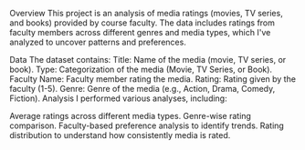 Overview
This project is an analysis of media ratings (movies, TV series, and books) provided by course faculty. The data includes ratings from faculty members across different genres and media types, which I've analyzed to uncover patterns and preferences.

Data
The dataset contains:
Title: Name of the media (movie, TV series, or book).
Type: Categorization of the media (Movie, TV Series, or Book).
Faculty Name: Faculty member rating the media.
Rating: Rating given by the faculty (1-5).
Genre: Genre of the media (e.g., Action, Drama, Comedy, Fiction).
Analysis
I performed various analyses, including:

Average ratings across different media types.
Genre-wise rating comparison.
Faculty-based preference analysis to identify trends.
Rating distribution to understand how consistently media is rated.
